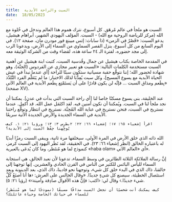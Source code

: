 ```yaml
---
title:  السبت والراحة الأبدية
date:  18/05/2023
---
```


السبت هو ملجأ في عالم مُرهَق. كل أسبوع، نترك هموم هذا العالم وندخل في خُلوة مع الله (مركز للرياضة الروحية مع الله) - السبت. المؤلف اليهودي الشهير، أبراهام هيشيل، يدعو السبت: «قَصْرٌ في الزمن» (ذا ساباث: إتس ميينغ فور مودرن مان، صفحة ١٢). في اليوم السابع من كل أسبوع، ينزل القصر السماوي من السماء إلى الأرض، ويدعونا الرب إلى مجد حضوره، لفترة الـ ٢٤ ساعة هذه، لقضاء وقت من الشركة الوثيقة معه.

في المقدمة الخاصة بكتاب هيشيل عن جمال وقُدسية السبت، كتبت ابنة هيشيل عن أهمية السبت مستخدمة الكلمات التالية: «السبت هو تعبير مجازي عن الفردوس (الجنَّة)، وهو شهادة لحضور الله؛ إننا نتوقَّع حقبة مسيانية ستكون سبتًا للراحة [أي عندما نبدأ في عيش الحياة الأبدية مع يسوع المسيح]، وكل سبت يُعِدُّنا لذلك الاختبار: ما لم يَتَعَلَّم الفرد التَّلذّذ بِطَعم ومذاق السبت ... فإنَّه لن يكون قادرًا على أن يَستَمْتِع بِطَعم الأبدية في العالم الآتي» (صفحة XV).

عند الخليقة، بنى يسوع مسكنًا خاصا لنا [أي راحة السبت التي بدأت في عدن]. يمكننا أن نجد ملجأ لنا في السبت. ويُمكننا أن نكون آمنين فيه. لقد اكتَمَل عمل الله. قد اُكمِل. عندما نستريح في السبت، فنحن نستريح في عناية الله المُحِبَّة. نستريح في انتظار وتوقُّع راحتنا الأبدية في السماء الجديدة والأرض الجديدة الآتية سريعًا.

`اقرأ إشعياء ٦٥: ١٧؛ إشعياء ٦٦: ٢٢؛ ٢بطرس ٣: ١٣؛ ورؤيا ٢١: ١. كيف يُوجِّهنا حِفْظ السبت إلى الأبدية؟`

الله ذاته الذي خلق الأرض في المرة الأولى، سيخلقها مرة ثانية، ويبقى السبت رمزًا أبديًا له باعتباره الخالق (انظر إشعياء ٦٦: ٢٣). في الحقيقة، لقد نَظَر اليهود إلى السبت كرمز، كنموذج لما هو مُنتَظر، وما كان يُدعَى بالعبرية «haba olam» أي «العالم الآتي».

إنَّ رسالة الملائكة الثلاثة الطائرين في وسط السماء، تدعونا لأن نعبد الخالق، هي استجابة السماء لليأس البائس للكثير من الناس في القرن الحادي والعشرين. إنها توجهنا إلى خالقنا، ذاك الذي في البدء خلق كل شيء، وتوجهنا نحو فادينا، ذاك الذي، بعد الدينونة وبعد استئصال الخطيئة، سيصنع كل شيءٍ جديدًا. «وقال الجالس على العرش: ‹ها أنا أصنَعُ كُلَّ شيء جديدًا.› وقال لي: ‹اكتب: فإنَّ هذه الأقوال صادِقة وأمينة›» (رؤيا ٢١: ٥).

`كيف يمكنك أنت شخصيًا أن تجعل السبت مذاقًا مسبقًا (نموذجًا لما هو مُنتَظر) للسماء في حياتك الخاصة وحياة عائلتك؟`